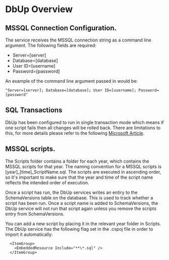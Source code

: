 # DbUp Overview

## MSSQL Connection Configuration.
The service receives the MSSQL connection string as a command line argument. The following fields are required:

- Server=[server]
- Database=[database]
- User ID=[username]
- Password=[password]

An example of the command line argument passed in would be:

```
"Server=[server]; Database=[database]; User ID=[username]; Password=[password"
```

## SQL Transactions
DbUp has been configured to run in single transaction mode which means if one script fails then all changes will be rolled back.  There are limitations to this, for more details please refer to the following [Microsoft Article](https://learn.microsoft.com/en-us/sql/t-sql/language-elements/transactions-sql-data-warehouse?view=aps-pdw-2016-au7#limitations-and-restrictions).

## MSSQL scripts.
The Scripts folder contains a folder for each year, which contains the MSSQL scripts for that year. The naming convention for a MSSQL scripts is [year]_[time]_ScriptName.sql. The scripts are executed in ascending order, so it's important to make sure that the year and time of the script name reflects the intended order of execution.

Once a script has run, the DbUp services writes an entiry to the SchemaVersions table on the database. This is used to track whether a script has been run. Once a script name is added to SchemaVersions, the DbUp service will not run that script again unless you remove the scripts entry from SchemaVersions.

You can add a new script by placing it in the relevant year folder in Scripts. The DbUp service has the following flag set in the .cspoj file in order to import it automatically:

```
  <ItemGroup>
    <EmbeddedResource Include="**\*.sql" />
  </ItemGroup>
```

